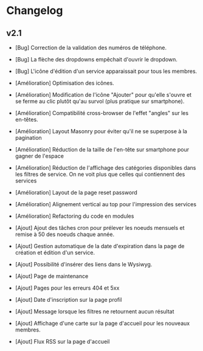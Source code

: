 # Changelog

## v2.1

- [Bug] Correction de la validation des numéros de téléphone.
- [Bug] La flèche des dropdowns empêchait d'ouvrir le dropdown.
- [Bug] L'icône d'édition d'un service apparaissait pour tous les membres.


- [Amélioration] Optimisation des icônes.
- [Amélioration] Modification de l'icône "Ajouter" pour qu'elle s'ouvre et se ferme au clic plutôt qu'au survol (plus pratique sur smartphone).
- [Amélioration] Compatibilité cross-browser de l'effet "angles" sur les en-têtes.
- [Amélioration] Layout Masonry pour éviter qu'il ne se superpose à la pagination
- [Amélioration] Réduction de la taille de l'en-tête sur smartphone pour gagner de l'espace
- [Amélioration] Réduction de l'affichage des catégories disponibles dans les filtres de service. On ne voit plus que celles qui contiennent des services
- [Amélioration] Layout de la page reset password
- [Amélioration] Alignement vertical au top pour l'impression des services
- [Amélioration] Refactoring du code en modules


- [Ajout] Ajout des tâches cron pour prélever les noeuds mensuels et remise à 50 des noeuds chaque année.
- [Ajout] Gestion automatique de la date d'expiration dans la page de création et édition d'un service.
- [Ajout] Possibilité d'insérer des liens dans le Wysiwyg.
- [Ajout] Page de maintenance
- [Ajout] Pages pour les erreurs 404 et 5xx
- [Ajout] Date d'inscription sur la page profil
- [Ajout] Message lorsque les filtres ne retournent aucun résultat
- [Ajout] Affichage d'une carte sur la page d'accueil pour les nouveaux membres.
- [Ajout] Flux RSS sur la page d'accueil
